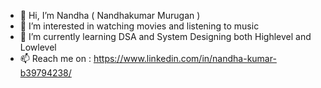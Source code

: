 - 👋 Hi, I’m Nandha ( Nandhakumar Murugan )
- 👀 I’m interested in watching movies and listening to music
- 🌱 I’m currently learning DSA and System Designing both Highlevel and Lowlevel
- 📫 Reach me on : https://www.linkedin.com/in/nandha-kumar-b39794238/

<!---
NandhaGU/NandhaGU is a ✨ special ✨ repository because its `README.md` (this file) appears on your GitHub profile.
You can click the Preview link to take a look at your changes.
--->
